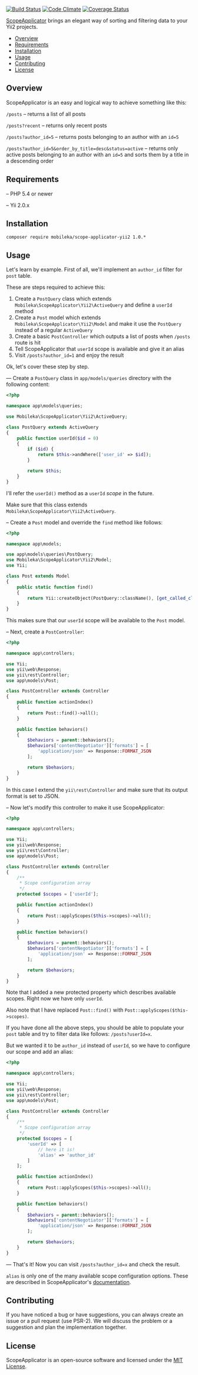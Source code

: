 [![Build Status](https://travis-ci.org/mobileka/scope-applicator-yii2.svg)](https://travis-ci.org/mobileka/scope-applicator-yii2)
[![Code Climate](https://codeclimate.com/github/mobileka/scope-applicator-yii2.svg)](https://codeclimate.com/github/mobileka/scope-applicator-yii2)
[![Coverage Status](https://coveralls.io/repos/mobileka/scope-applicator-yii2/badge.svg?branch=master)](https://coveralls.io/r/mobileka/scope-applicator-yii2?branch=master)

[ScopeApplicator](https://github.com/mobileka/scope-applicator) brings an elegant way of sorting and filtering data to your Yii2 projects.

- [Overview](#overview)
- [Requirements](#requirements)
- [Installation](#installation)
- [Usage](#usage)
- [Contributing](#contributing)
- [License](#license)

## Overview

ScopeApplicator is an easy and logical way to achieve something like this:

`/posts` – returns a list of all posts

`/posts?recent` – returns only recent posts

`/posts?author_id=5` – returns posts belonging to an author with an `id=5`

`/posts?author_id=5&order_by_title=desc&status=active` – returns only active posts belonging to an author with an `id=5` and sorts them by a title in a descending order

## Requirements

– PHP 5.4 or newer

– Yii 2.0.x

## Installation

`composer require mobileka/scope-applicator-yii2 1.0.*`

## Usage

Let's learn by example. First of all, we'll implement an `author_id` filter for `post` table.

These are steps required to achieve this:

1. Create a `PostQuery` class which extends `Mobileka\ScopeApplicator\Yii2\ActiveQuery` and define a `userId` method
2. Create a `Post` model which extends `Mobileka\ScopeApplicator\Yii2\Model` and make it use the `PostQuery` instead of a regular `ActiveQuery`
3. Create a basic `PostController` which outputs a list of posts when `/posts` route is hit
4. Tell ScopeApplicator that `userId` scope is available and give it an alias
5. Visit `/posts?author_id=1` and enjoy the result

Ok, let's cover these step by step.

— Create a `PostQuery` class in `app/models/queries` directory with the following content:

```php
<?php

namespace app\models\queries;

use Mobileka\ScopeApplicator\Yii2\ActiveQuery;

class PostQuery extends ActiveQuery
{
    public function userId($id = 0)
    {
        if ($id) {
            return $this->andWhere(['user_id' => $id]);
        }

        return $this;
    }
}

```

I'll refer the `userId()` method as a `userId` *scope* in the future.

Make sure that this class extends `Mobileka\ScopeApplicator\Yii2\ActiveQuery`.

– Create a `Post` model and override the `find` method like follows:

```php
<?php

namespace app\models;

use app\models\queries\PostQuery;
use Mobileka\ScopeApplicator\Yii2\Model;
use Yii;

class Post extends Model
{
    public static function find()
    {
        return Yii::createObject(PostQuery::className(), [get_called_class()]);
    }
}

```

This makes sure that our `userId` scope will be available to the `Post` model.

– Next, create a `PostController`:

```php
<?php

namespace app\controllers;

use Yii;
use yii\web\Response;
use yii\rest\Controller;
use app\models\Post;

class PostController extends Controller
{
    public function actionIndex()
    {
        return Post::find()->all();
    }

    public function behaviors()
    {
        $behaviors = parent::behaviors();
        $behaviors['contentNegotiator']['formats'] = [
            'application/json' => Response::FORMAT_JSON
        ];

        return $behaviors;
    }
}
```

In this case I extend the `yii\rest\Controller` and make sure that its output format is set to JSON.

– Now let's modify this controller to make it use ScopeApplicator:

```php
<?php

namespace app\controllers;

use Yii;
use yii\web\Response;
use yii\rest\Controller;
use app\models\Post;

class PostController extends Controller
{
    /**
     * Scope configuration array
     */
    protected $scopes = ['userId'];

    public function actionIndex()
    {
        return Post::applyScopes($this->scopes)->all();
    }

    public function behaviors()
    {
        $behaviors = parent::behaviors();
        $behaviors['contentNegotiator']['formats'] = [
            'application/json' => Response::FORMAT_JSON
        ];

        return $behaviors;
    }
}

```

Note that I added a new protected property which describes available scopes. Right now we have only `userId`.

Also note that I have replaced `Post::find()` with `Post::applyScopes($this->scopes)`.

If you have done all the above steps, you should be able to populate your `post` table and try to filter data like follows:
`/posts?userId=x`.

But we wanted it to be `author_id` instead of `userId`, so we have to configure our scope and add an alias:

```php
<?php

namespace app\controllers;

use Yii;
use yii\web\Response;
use yii\rest\Controller;
use app\models\Post;

class PostController extends Controller
{
    /**
     * Scope configuration array
     */
    protected $scopes = [
        'userId' => [
            // here it is!
            'alias' => 'author_id'
        ]
    ];

    public function actionIndex()
    {
        return Post::applyScopes($this->scopes)->all();
    }

    public function behaviors()
    {
        $behaviors = parent::behaviors();
        $behaviors['contentNegotiator']['formats'] = [
            'application/json' => Response::FORMAT_JSON
        ];

        return $behaviors;
    }
}
```

— That's it! Now you can visit `/posts?author_id=x` and check the result.

`alias` is only one of the many available scope configuration options. These are described in ScopeApplicator's [documentation](https://github.com/mobileka/scope-applicator#configuration-options).

## Contributing

If you have noticed a bug or have suggestions, you can always create an issue or a pull request (use PSR-2). We will discuss the problem or a suggestion and plan the implementation together.

## License

ScopeApplicator is an open-source software and licensed under the [MIT License](https://github.com/mobileka/scope-applicator-yii2/blob/master/license).
